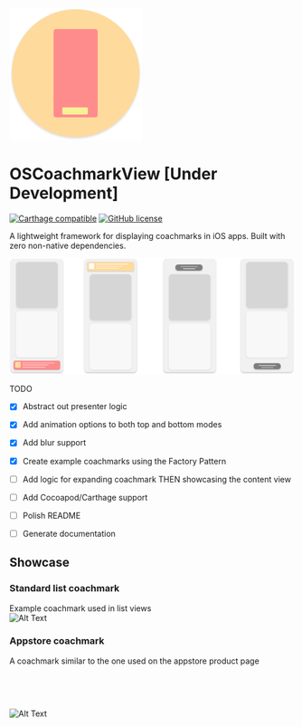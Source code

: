 ![Alt Text](/Docs/images/header.png)

# OSCoachmarkView [Under Development]
  [![Carthage compatible](https://img.shields.io/badge/Carthage-compatible-4BC51D.svg?style=flat)](https://github.com/Carthage/Carthage)  [![GitHub license](https://img.shields.io/badge/license-MIT-lightgrey.svg)](https://raw.githubusercontent.com/Carthage/Carthage/master/LICENSE.md)   

A lightweight framework for displaying coachmarks in iOS apps. 
Built with zero non-native dependencies.

![Alt Text](/Docs/images/illustrations.png)

TODO
* [X] Abstract out presenter logic
* [X] Add animation options to both top and bottom modes
* [X] Add blur support
* [X] Create example coachmarks using the Factory Pattern
* [ ] Add logic for expanding coachmark THEN showcasing the content view
* [ ] Add Cocoapod/Carthage support
* [ ] Polish README
* [ ] Generate documentation



## Showcase 

### Standard list coachmark

Example coachmark used in list views  
![Alt Text](/Docs/images/standard_coachmark.gif)


### Appstore coachmark

A coachmark similar to the one used on the appstore product page  
<pre> 


</pre>
![Alt Text](/Docs/images/appstore_coachmark.gif)  




